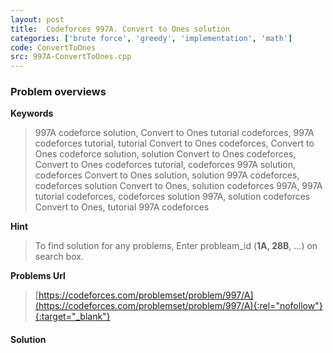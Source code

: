 ```yaml
---
layout: post
title:  Codeforces 997A. Convert to Ones solution
categories: ['brute force', 'greedy', 'implementation', 'math']
code: ConvertToOnes
src: 997A-ConvertToOnes.cpp
---
```

### **Problem overviews**

**Keywords**
> 997A codeforce solution, Convert to Ones tutorial codeforces, 997A codeforces tutorial, tutorial Convert to Ones codeforces, Convert to Ones codeforce solution, solution Convert to Ones codeforces, Convert to Ones codeforces tutorial, codeforces 997A solution, codeforces Convert to Ones solution, solution 997A codeforces, codeforces solution Convert to Ones, solution codeforces 997A, 997A tutorial codeforces, codeforces solution 997A, solution codeforces Convert to Ones, tutorial 997A codeforces

**Hint**
> To find solution for any problems, Enter probleam_id (**1A, 28B**, ...) on search box. 

**Problems Url**
> [https://codeforces.com/problemset/problem/997/A](https://codeforces.com/problemset/problem/997/A){:rel="nofollow"}{:target="_blank"}

#### **Solution**




